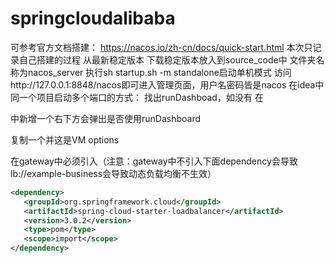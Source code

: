 # springcloudalibaba
可参考官方文档搭建： https://nacos.io/zh-cn/docs/quick-start.html
本次只记录自己搭建的过程
从最新稳定版本 下载稳定版本放入到source_code中 文件夹名称为nacos_server
执行sh startup.sh -m standalone启动单机模式
访问http://127.0.0.1:8848/nacos即可进入管理页面，用户名密码皆是nacos
在idea中同一个项目启动多个端口的方式：
找出runDashboad，如没有 在


中新增一个右下方会弹出是否使用runDashboard


复制一个并这是VM options



在gateway中必须引入（注意：gateway中不引入下面dependency会导致lb://example-business会导致动态负载均衡不生效）
```xml
<dependency>
   <groupId>org.springframework.cloud</groupId>
   <artifactId>spring-cloud-starter-loadbalancer</artifactId>
   <version>3.0.2</version>
   <type>pom</type>
   <scope>import</scope>
</dependency>
```

